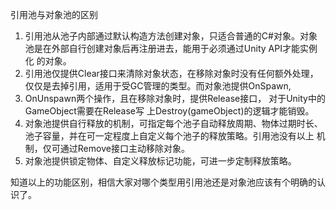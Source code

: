 引用池与对象池的区别

1. 引用池从池子内部通过默认构造方法创建对象，只适合普通的C#对象。对象池是在外部自行创建对象后再注册进去，能用于必须通过Unity API才能实例化
   的对象。
2. 引用池仅提供Clear接口来清除对象状态，在移除对象时没有任何额外处理，仅仅是去掉引用，适用于受GC管理的类型。而对象池提供OnSpawn,
3. OnUnspawn两个操作，且在移除对象时，提供Release接口， 对于Unity中的GameObject需要在Release写 上Destroy(gameObject)的逻辑才能销毁。
4. 对象池提供自行释放的机制，可指定每个池子自动释放周期、物体过期时长、池子容量，并在可一定程度上自定义每个池子的释放策略。引用池没有以上
   机制，仅可通过Remove接口主动移除对象。
5. 对象池提供锁定物体、自定义释放标记功能，可进一步定制释放策略。

知道以上的功能区别，相信大家对哪个类型用引用池还是对象池应该有个明确的认识了。